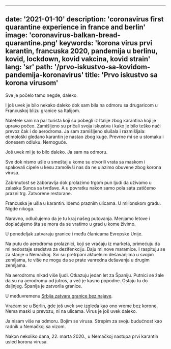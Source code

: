 ---
date: '2021-01-10'
description: 'coronavirus first quarantine experience in france and berlin'
image: 'coronavirus-balkan-bread-quarantine.png'
keywords: 'korona virus prvi karantin, francuska 2020, pandemija u berlinu, kovid, lockdown, kovid vakcina, kovid strain'
lang: 'sr'
path: '/prvo-iskustvo-sa-kovidom-pandemija-koronavirus'
title: 'Prvo iskustvo sa korona virusom'
------

Sve je počelo tamo negde, daleko.

I još uvek je bilo nekako daleko dok sam bila na odmoru sa drugaricom u Francuskoj blizu granice sa Italijom.

Naletele sam na par turista koji su pobegli iz Italije zbog karantina koji je upravo počeo. Zamišljeno su pričali svoja iskustva i kako je bilo teško naći prevoz čak i do aerodroma. Ja sam zamišljeno slušala i razmišljala: etimološki gledano karantin je nastao zbog kuge. Prevrne mi se u stomaku i donesem odluku. Nemoguće.

Još uvek mi je to bilo daleko. Ja sam na odmoru.

Sve dok nismo ušle u smeštaj u kome su otvorili vrata sa maskom i spakovali cipele u kesu zamolivši nas da ne ulazimo obuvene zbog korona virusa.

Zabrinutost se zaboravlja dok prolazimo trgom pun ljudi da uživamo u zalasku Sunca sa tvrđave. A u povratku nakon samo pola sata zatičemo prazni trg. Zatvorene restorane.

Francuska je ušla u karantin. Idemo praznim ulicama. U milionskom gradu. Nigde nikoga.

Naravno, odlučujemo da je tu kraj našeg putovanja. Menjamo letove i doplaćujemo šta se mora da se vratimo u grad u kome živimo.

U ponedeljak zatvaraju granice i među članicama Evropske Unije.

Na putu do aerodroma prolaznici, koji se vraćaju iz marketa, primećuju da mi nedostaje sredstva za dezifenkciju. Daju mi nove maramice. I raspituju se za stanje u Nemačkoj. Svi su pretrpani aktuelnim dešavanjima u svojim zemljama, te više ne mogu da se prate vanredna dešavanja u drugim zemljama.

Na aerodromu nikad više ljudi. Otkazuju jedan let za Španiju. Putnici se žale da su na aerodromu od jutros, a već je kasno popodne. Ostaju tu do daljnjeg. Španija je zatvorila granice.

U međuvremenu <a href="https://www.srbija.gov.rs/vest/en/151410/serbia-closes-borders-due-to-coronavirus.php" rel="noopener noreferer" target="_blank">Srbija zatvara granice bez najave</a>.

Vraćam se u Berlin, gde još uvek sve izgleda kao ono vreme bez korone. Nema maski u prevozu, ni na ulicama. Virus je još uvek daleko.

Ja nisam više na odmoru. Bojim se virusa. Strepim za svoju budućnost kao radnik u Nemačkoj sa vizom.

Nakon nekoliko dana, 22. marta 2020., u Nemačkoj nastupa prvi karantin usled korona virusa.
